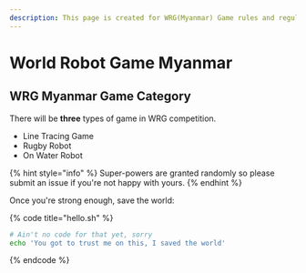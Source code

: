 ```yaml
---
description: This page is created for WRG(Myanmar) Game rules and regulations.
---
```


# World Robot Game Myanmar

## WRG Myanmar Game Category

There will be **three** types of game in WRG competition. 

* Line Tracing Game
* Rugby Robot
* On Water Robot

{% hint style="info" %}
 Super-powers are granted randomly so please submit an issue if you're not happy with yours.
{% endhint %}

Once you're strong enough, save the world:

{% code title="hello.sh" %}
```bash
# Ain't no code for that yet, sorry
echo 'You got to trust me on this, I saved the world'
```
{% endcode %}



